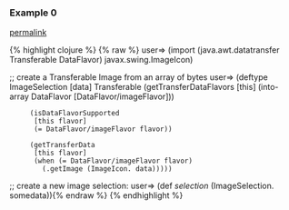 ### Example 0
[permalink](#example-0)

{% highlight clojure %}
{% raw %}
user=> (import (java.awt.datatransfer Transferable DataFlavor)
               javax.swing.ImageIcon)

;; create a Transferable Image from an array of bytes
user=> (deftype ImageSelection [data]
         Transferable
         (getTransferDataFlavors
          [this]
          (into-array DataFlavor [DataFlavor/imageFlavor]))

         (isDataFlavorSupported
          [this flavor]
          (= DataFlavor/imageFlavor flavor))

         (getTransferData
          [this flavor]
          (when (= DataFlavor/imageFlavor flavor)
            (.getImage (ImageIcon. data)))))

;; create a new image selection:
user=> (def *selection* (ImageSelection. somedata)){% endraw %}
{% endhighlight %}


